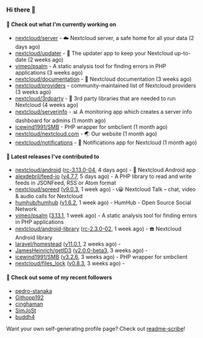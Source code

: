 ### Hi there 👋

#### 👷 Check out what I'm currently working on

- [nextcloud/server](https://github.com/nextcloud/server) - ☁️ Nextcloud server, a safe home for all your data (2 days ago)
- [nextcloud/updater](https://github.com/nextcloud/updater) - :arrows_counterclockwise: The updater app to keep your Nextcloud up-to-date (2 weeks ago)
- [vimeo/psalm](https://github.com/vimeo/psalm) - A static analysis tool for finding errors in PHP applications (3 weeks ago)
- [nextcloud/documentation](https://github.com/nextcloud/documentation) - 📘 Nextcloud documentation (3 weeks ago)
- [nextcloud/providers](https://github.com/nextcloud/providers) - community-maintained list of Nextcloud providers (3 weeks ago)
- [nextcloud/3rdparty](https://github.com/nextcloud/3rdparty) - :battery: 3rd party libraries that are needed to run Nextcloud (4 weeks ago)
- [nextcloud/serverinfo](https://github.com/nextcloud/serverinfo) - 📊 A monitoring app which creates a server info dashboard for admins (1 month ago)
- [icewind1991/SMB](https://github.com/icewind1991/SMB) - PHP wrapper for smbclient (1 month ago)
- [nextcloud/nextcloud.com](https://github.com/nextcloud/nextcloud.com) - 🌏 Our website (1 month ago)
- [nextcloud/notifications](https://github.com/nextcloud/notifications) - :bell: Notifications app for Nextcloud (1 month ago)

#### 🔭 Latest releases I've contributed to

- [nextcloud/android](https://github.com/nextcloud/android) ([rc-3.13.0-04](https://github.com/nextcloud/android/releases/tag/rc-3.13.0-04), 4 days ago) - 📱 Nextcloud Android app
- [alexdebril/feed-io](https://github.com/alexdebril/feed-io) ([v4.7.7](https://github.com/alexdebril/feed-io/releases/tag/v4.7.7), 5 days ago) - A PHP library to read and write feeds in JSONFeed, RSS or Atom format
- [nextcloud/spreed](https://github.com/nextcloud/spreed) ([v9.0.3](https://github.com/nextcloud/spreed/releases/tag/v9.0.3), 1 week ago) - 📞😀 Nextcloud Talk – chat, video &amp; audio calls for Nextcloud
- [humhub/humhub](https://github.com/humhub/humhub) ([v1.6.2](https://github.com/humhub/humhub/releases/tag/v1.6.2), 1 week ago) - HumHub - Open Source Social Network
- [vimeo/psalm](https://github.com/vimeo/psalm) ([3.13.1](https://github.com/vimeo/psalm/releases/tag/3.13.1), 1 week ago) - A static analysis tool for finding errors in PHP applications
- [nextcloud/android-library](https://github.com/nextcloud/android-library) ([rc-2.3.0-02](https://github.com/nextcloud/android-library/releases/tag/rc-2.3.0-02), 1 week ago) - ☎️ Nextcloud Android library
- [laravel/homestead](https://github.com/laravel/homestead) ([v11.0.1](https://github.com/laravel/homestead/releases/tag/v11.0.1), 2 weeks ago) - 
- [JamesHeinrich/getID3](https://github.com/JamesHeinrich/getID3) ([v2.0.0-beta3](https://github.com/JamesHeinrich/getID3/releases/tag/v2.0.0-beta3), 3 weeks ago) - 
- [icewind1991/SMB](https://github.com/icewind1991/SMB) ([v3.2.6](https://github.com/icewind1991/SMB/releases/tag/v3.2.6), 3 weeks ago) - PHP wrapper for smbclient
- [nextcloud/files_lock](https://github.com/nextcloud/files_lock) ([v0.8.3](https://github.com/nextcloud/files_lock/releases/tag/v0.8.3), 3 weeks ago) - 

#### 👯 Check out some of my recent followers

- [pedro-stanaka](https://github.com/pedro-stanaka)
- [Githopp192](https://github.com/Githopp192)
- [cinghaman](https://github.com/cinghaman)
- [SimJoSt](https://github.com/SimJoSt)
- [buddh4](https://github.com/buddh4)

Want your own self-generating profile page? Check out [readme-scribe](https://github.com/muesli/readme-scribe)!
